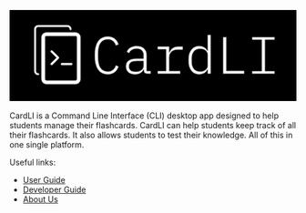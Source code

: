 ![](assets/logo.png)

CardLI is a Command Line Interface (CLI) desktop app designed to help students manage their flashcards. CardLI can help
students keep track of all their flashcards. It also allows students to test their knowledge. All of this in one
single platform.

Useful links:
* [User Guide](UserGuide.md)
* [Developer Guide](DeveloperGuide.md)
* [About Us](AboutUs.md)
